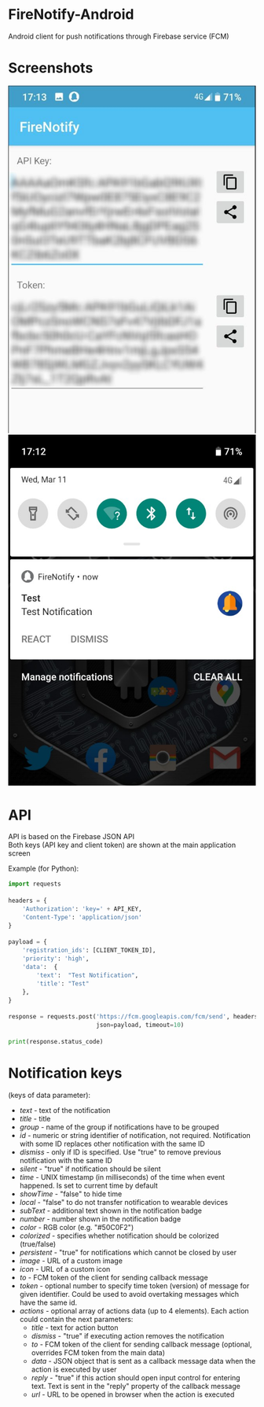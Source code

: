 # FireNotify-Android
Android client for push notifications through Firebase service (FCM)

# Screenshots

![Main application screen](https://raw.githubusercontent.com/eschava/FireNotify-Android/master/screenshots/screenshot2_censored.jpg "Main application screen")
![Sample notification](https://raw.githubusercontent.com/eschava/FireNotify-Android/master/screenshots/screenshot1.jpg "Sample notification")


# API

API is based on the Firebase JSON API  
Both keys (API key and client token) are shown at the main application screen

Example (for Python):

```python
import requests

headers = {
    'Authorization': 'key=' + API_KEY,
    'Content-Type': 'application/json'
}

payload = {
    'registration_ids': [CLIENT_TOKEN_ID],
    'priority': 'high',
    'data':  {
        'text':  "Test Notification",
        'title': "Test"
    },
}

response = requests.post('https://fcm.googleapis.com/fcm/send', headers=headers,
                         json=payload, timeout=10)
                         
print(response.status_code)
```

# Notification keys
(keys of data parameter):
 - *text* - text of the notification
 - *title* - title
 - *group* - name of the group if notifications have to be grouped
 - *id* - numeric or string identifier of notification, not required. Notification with some ID replaces other notification with the same ID
 - *dismiss* - only if ID is specified. Use "true" to remove previous notification with the same ID
 - *silent* - "true" if notification should be silent
 - *time* - UNIX timestamp (in milliseconds) of the time when event happened. Is set to current time by default
 - *showTime* - "false" to hide time
 - *local* - "false" to do not transfer notification to wearable devices
 - *subText* - additional text shown in the notification badge
 - *number* - number shown in the notification badge
 - *color* - RGB color (e.g. "#50C0F2")
 - *colorized* - specifies whether notification should be colorized (true/false)
 - *persistent* - "true" for notifications which cannot be closed by user
 - *image* - URL of a custom image
 - *icon* - URL of a custom icon
 - *to* - FCM token of the client for sending callback message
 - *token* - optional number to specify time token (version) of message for given identifier. Could be used to avoid overtaking messages which have the same id.   
 - *actions* - optional array of actions data (up to 4 elements). Each action could contain the next parameters:
      - *title* - text for action button
      - *dismiss* - "true" if executing action removes the notification
      - *to* - FCM token of the client for sending callback message (optional, overrides FCM token from the main data)
      - *data* - JSON object that is sent as a callback message data when the action is executed by user
      - *reply* - "true" if this action should open input control for entering text. Text is sent in the "reply" property of the callback message
      - *url* - URL to be opened in browser when the action is executed

 
